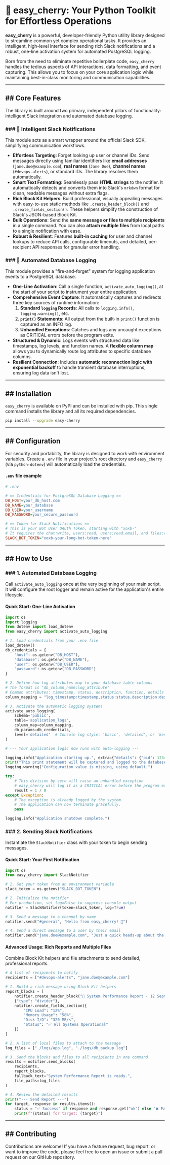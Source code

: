 # 🍒 easy\_cherry: Your Python Toolkit for Effortless Operations

**easy\_cherry** is a powerful, developer-friendly Python utility library designed to streamline common yet complex operational tasks. It provides an intelligent, high-level interface for sending rich Slack notifications and a robust, one-line activation system for automated PostgreSQL logging.

Born from the need to eliminate repetitive boilerplate code, `easy_cherry` handles the tedious aspects of API interactions, data formatting, and event capturing. This allows you to focus on your core application logic while maintaining best-in-class monitoring and communication capabilities.

[](https://www.google.com/search?q=https://badge.fury.io/py/easy-cherry)
[](https://opensource.org/licenses/MIT)
[](https://www.google.com/search?q=https://pypi.org/project/easy-cherry/)

-----

## \#\# Core Features

The library is built around two primary, independent pillars of functionality: intelligent Slack integration and automated database logging.

### \#\#\# 🤖 Intelligent Slack Notifications

This module acts as a smart wrapper around the official Slack SDK, simplifying communication workflows.

  * **Effortless Targeting**: Forget looking up user or channel IDs. Send messages directly using familiar identifiers like **email addresses** (`jane.doe@example.com`), **real names** (`Jane Doe`), **channel names** (`#devops-alerts`), or standard IDs. The library resolves them automatically.
  * **Smart Text Formatting**: Seamlessly pass **HTML strings** to the notifier. It automatically detects and converts them into Slack's `mrkdwn` format for clean, readable messages without extra flags.
  * **Rich Block Kit Helpers**: Build professional, visually appealing messages with easy-to-use static methods like `.create_header_block()` and `.create_fields_section()`. These helpers simplify the construction of Slack's JSON-based Block Kit.
  * **Bulk Operations**: Send the **same message or files to multiple recipients** in a single command. You can also **attach multiple files** from local paths to a single notification with ease.
  * **Robust & Resilient**: Features **built-in caching** for user and channel lookups to reduce API calls, configurable timeouts, and detailed, per-recipient API responses for granular error handling.

### \#\#\# 🐘 Automated Database Logging

This module provides a "fire-and-forget" system for logging application events to a PostgreSQL database.

  * **One-Line Activation**: Call a single function, `activate_auto_logging()`, at the start of your script to instrument your entire application.
  * **Comprehensive Event Capture**: It automatically captures and redirects three key sources of runtime information:
    1.  **Standard `logging` Records**: All calls to `logging.info()`, `logging.warning()`, etc.
    2.  **`print()` Statements**: All output from the built-in `print()` function is captured as an INFO log.
    3.  **Unhandled Exceptions**: Catches and logs any uncaught exceptions as CRITICAL errors before the program exits.
  * **Structured & Dynamic**: Logs events with structured data like timestamps, log levels, and function names. A **flexible column map** allows you to dynamically route log attributes to specific database columns.
  * **Resilient Connection**: Includes **automatic reconnection logic with exponential backoff** to handle transient database interruptions, ensuring log data isn't lost.

-----

## \#\# Installation

`easy_cherry` is available on PyPI and can be installed with pip. This single command installs the library and all its required dependencies.

```bash
pip install --upgrade easy-cherry
```

-----

## \#\# Configuration

For security and portability, the library is designed to work with environment variables. Create a `.env` file in your project's root directory and `easy_cherry` (via `python-dotenv`) will automatically load the credentials.

#### **`.env` file example**

```ini
# .env

# == Credentials for PostgreSQL Database Logging ==
DB_HOST=your_db_host.com
DB_NAME=your_database
DB_USER=your_username
DB_PASSWORD=your_secure_password

# == Token for Slack Notifications ==
# This is your Bot User OAuth Token, starting with "xoxb-"
# It requires the chat:write, users:read, users:read.email, and files:write scopes.
SLACK_BOT_TOKEN="xoxb-your-long-bot-token-here"
```

-----

## \#\# How to Use

### \#\#\# 1. Automated Database Logging

Call `activate_auto_logging` once at the very beginning of your main script. It will configure the root logger and remain active for the application's entire lifecycle.

#### **Quick Start: One-Line Activation**

```python
import os
import logging
from dotenv import load_dotenv
from easy_cherry import activate_auto_logging

# 1. Load credentials from your .env file
load_dotenv()
db_credentials = {
    "host": os.getenv("DB_HOST"),
    "database": os.getenv("DB_NAME"),
    "user": os.getenv("DB_USER"),
    "password": os.getenv("DB_PASSWORD")
}

# 2. Define how log attributes map to your database table columns
# The format is "db_column_name:log_attribute"
# Common attributes: timestamp, status, description, function, details
column_mapping = "log_timestamp:timestamp,status:status,description:description"

# 3. Activate the automatic logging system!
activate_auto_logging(
    schema='public',
    table='application_logs',
    column_map=column_mapping,
    db_params=db_credentials,
    level='detailed'  # Console log style: 'basic', 'detailed', or 'kestra'
)

# --- Your application logic now runs with auto-logging ---

logging.info("Application starting up.", extra={"details": {"pid": 1234}})
print("This print statement will be captured and logged to the database.")
logging.warning("Configuration value is missing, using default.")

try:
    # This division by zero will raise an unhandled exception
    # easy_cherry will log it as a CRITICAL error before the program exits
    result = 1 / 0
except Exception:
    # The exception is already logged by the system.
    # The application can now terminate gracefully.
    pass

logging.info("Application shutdown complete.")
```

### \#\#\# 2. Sending Slack Notifications

Instantiate the `SlackNotifier` class with your token to begin sending messages.

#### **Quick Start: Your First Notification**

```python
import os
from easy_cherry import SlackNotifier

# 1. Get your token from an environment variable
slack_token = os.getenv("SLACK_BOT_TOKEN")

# 2. Initialize the notifier
# For production, set log=False to suppress console output
notifier = SlackNotifier(token=slack_token, log=True)

# 3. Send a message to a channel by name
notifier.send("#general", "Hello from easy_cherry! 🍒")

# 4. Send a direct message to a user by their email
notifier.send("jane.doe@example.com", "Just a quick heads-up about the new report.")
```

#### **Advanced Usage: Rich Reports and Multiple Files**

Combine Block Kit helpers and file attachments to send detailed, professional reports.

```python
# A list of recipients to notify
recipients = ["#devops-alerts", "jane.doe@example.com"]

# 1. Build a rich message using Block Kit helpers
report_blocks = [
    notifier.create_header_block("🚀 System Performance Report - 12 Sept 2025"),
    {"type": "divider"},
    notifier.create_fields_section({
        "CPU Load": "12%",
        "Memory Usage": "58%",
        "Disk I/O": "320 MB/s",
        "Status": "✅ All Systems Operational"
    })
]

# 2. A list of local files to attach to the message
log_files = ["./logs/app.log", "./logs/db_backup.log"]

# 3. Send the blocks and files to all recipients in one command
results = notifier.send_blocks(
    recipients,
    report_blocks,
    fallback_text="System Performance Report is ready.",
    file_paths=log_files
)

# 4. Review the detailed results
print("--- Send Report ---")
for target, response in results.items():
    status = "✅ Success" if response and response.get("ok") else "❌ Failed"
    print(f"{status} for target: {target}")
```

-----

## \#\# Contributing

Contributions are welcome\! If you have a feature request, bug report, or want to improve the code, please feel free to open an issue or submit a pull request on our GitHub repository.